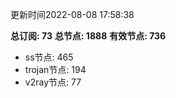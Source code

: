 更新时间2022-08-08 17:58:38

**总订阅: 73**
**总节点: 1888**
**有效节点: 736**
- ss节点: 465
- trojan节点: 194
- v2ray节点: 77
